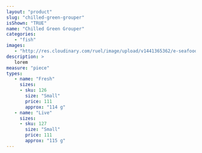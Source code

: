 ```yaml
---
layout: "product"
slug: "chilled-green-grouper"
isShown: "TRUE"
name: "Chilled Green Grouper"
categories:
   - "fish"
images:
   - "http://res.cloudinary.com/ruel/image/upload/v1441365362/e-seafoods/chilled-green-grouper.jpg"
description: >
   lorem
measure: "piece"
types: 
   - name: "Fresh"
     sizes: 
     - sku: 126
       size: "Small"
       price: 111
       approx: "114 g"
   - name: "Live"
     sizes: 
     - sku: 127
       size: "Small"
       price: 111
       approx: "115 g"
---
```

